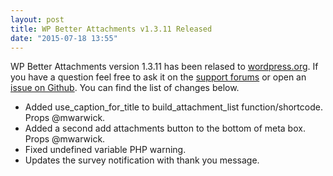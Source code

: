 ```yaml
---
layout: post
title: WP Better Attachments v1.3.11 Released
date: "2015-07-18 13:55"
---
```


WP Better Attachments version 1.3.11 has been relased to [wordpress.org](https://wordpress.org/plugins/wp-better-attachments/). If you have a question feel free to ask it on the [support forums](https://wordpress.org/support/plugin/wp-better-attachments) or open an [issue on Github](https://github.com/DHolloran/wp-better-attachments/issues/). You can find the list of changes below.

* Added use_caption_for_title to build_attachment_list function/shortcode. Props @mwarwick.
* Added a second add attachments button to the bottom of meta box. Props @mwarwick.
* Fixed undefined variable PHP warning.
* Updates the survey notification with thank you message.